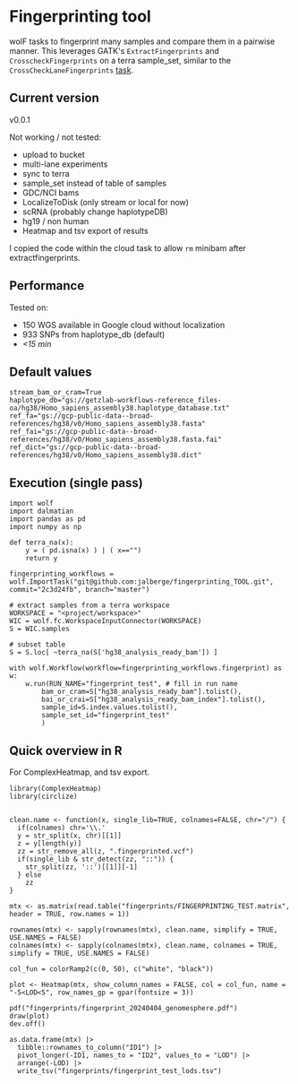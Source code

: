 # Fingerprinting tool

wolF tasks to fingerprint many samples and compare them in a pairwise manner. This leverages GATK's `ExtractFingerprints` and `CrosscheckFingerprints` on a terra sample_set, similar to the `CrossCheckLaneFingerprints` [task](https://github.com/getzlab/picard_TOOL/blob/6ca4f895f0ddd72c9bdcaebc706b1e4d4a2d8967/wolF/tasks.py#L27-L65).

## Current version

v0.0.1

Not working / not tested: 

- upload to bucket
- multi-lane experiments
- sync to terra
- sample_set instead of table of samples
- GDC/NCI bams
- LocalizeToDisk (only stream or local for now)
- scRNA (probably change haplotypeDB)
- hg19 / non human
- Heatmap and tsv export of results

I copied the code within the cloud task to allow `rm` minibam after extractfingerprints.

## Performance

Tested on:

- 150 WGS available in Google cloud without localization
- 933 SNPs from haplotype_db (default)
- *<15 min*

## Default values

```
stream_bam_or_cram=True
haplotype_db="gs://getzlab-workflows-reference_files-oa/hg38/Homo_sapiens_assembly38.haplotype_database.txt"
ref_fa="gs://gcp-public-data--broad-references/hg38/v0/Homo_sapiens_assembly38.fasta"
ref_fai="gs://gcp-public-data--broad-references/hg38/v0/Homo_sapiens_assembly38.fasta.fai"
ref_dict="gs://gcp-public-data--broad-references/hg38/v0/Homo_sapiens_assembly38.dict"
```

## Execution (single pass)

```
import wolf
import dalmatian
import pandas as pd
import numpy as np

def terra_na(x):
    y = ( pd.isna(x) ) | ( x=="")
    return y

fingerprinting_workflows = wolf.ImportTask("git@github.com:jalberge/fingerprinting_TOOL.git", commit="2c3d24fb", branch="master")

# extract samples from a terra workspace
WORKSPACE = "<project/workspace>"
WIC = wolf.fc.WorkspaceInputConnector(WORKSPACE)
S = WIC.samples

# subset table
S = S.loc[ ~terra_na(S['hg38_analysis_ready_bam']) ]

with wolf.Workflow(workflow=fingerprinting_workflows.fingerprint) as w:
    w.run(RUN_NAME="fingerprint_test", # fill in run name
        bam_or_cram=S["hg38_analysis_ready_bam"].tolist(),
        bai_or_crai=S["hg38_analysis_ready_bam_index"].tolist(),
        sample_id=S.index.values.tolist(),
        sample_set_id="fingerprint_test"
        )
```

## Quick overview in R

For ComplexHeatmap, and tsv export.

```{R}
library(ComplexHeatmap)
library(circlize)


clean.name <- function(x, single_lib=TRUE, colnames=FALSE, chr="/") {
  if(colnames) chr='\\.'
  y = str_split(x, chr)[[1]]
  z = y[length(y)]
  zz = str_remove_all(z, ".fingerprinted.vcf")
  if(single_lib & str_detect(zz, "::")) {
    str_split(zz, '::')[[1]][-1]
  } else
    zz
}

mtx <- as.matrix(read.table("fingerprints/FINGERPRINTING_TEST.matrix", header = TRUE, row.names = 1))

rownames(mtx) <- sapply(rownames(mtx), clean.name, simplify = TRUE, USE.NAMES = FALSE)
colnames(mtx) <- sapply(colnames(mtx), clean.name, colnames = TRUE, simplify = TRUE, USE.NAMES = FALSE)

col_fun = colorRamp2(c(0, 50), c("white", "black"))

plot <- Heatmap(mtx, show_column_names = FALSE, col = col_fun, name = "-5<LOD<5", row_names_gp = gpar(fontsize = 3))

pdf("fingerprints/fingerprint_20240404_genomesphere.pdf")
draw(plot)
dev.off()

as.data.frame(mtx) |> 
  tibble::rownames_to_column("ID1") |>
  pivot_longer(-ID1, names_to = "ID2", values_to = "LOD") |>
  arrange(-LOD) |>
  write_tsv("fingerprints/fingerprint_test_lods.tsv")
```


